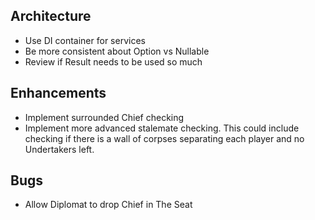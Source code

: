 ## Architecture
 - Use DI container for services
 - Be more consistent about Option vs Nullable
 - Review if Result needs to be used so much

## Enhancements
 - Implement surrounded Chief checking
 - Implement more advanced stalemate checking. This could include checking if there is a wall of corpses separating each player and no Undertakers left.

## Bugs
 - Allow Diplomat to drop Chief in The Seat